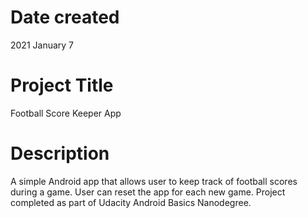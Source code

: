 # Date created
2021 January 7

# Project Title
Football Score Keeper App

# Description
A simple Android app that allows user to keep track of football scores during a game. User can reset the app for each new game. Project completed as part of Udacity Android Basics Nanodegree.
